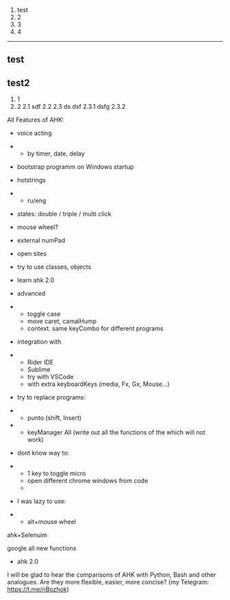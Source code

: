 

1. test
3. 2
1. 3
1. 4

---
test
----
test2
--

1. 1
2. 2
  2.1 sdf
   2.2
   2.3 ds dsf
     2.3.1 dsfg
     2.3.2


All Features of AHK:
- voice acting
- - by timer, date, delay 
- bootstrap programm on Windows startup
- hotstrings
- - ru/eng
- states: double / triple / multi click 
- mouse wheel?
- external numPad
- open sites
- try to use classes, objects
- learn ahk 2.0
- advanced
- - toggle case
  - move caret, camalHump
  - context. same keyCombo for different programs
- integration with
- - Rider IDE
  - Sublime
  - try with VSCode
  - with extra keyboardKeys (media, Fx, Gx, Mouse...)
- try to replace programs:
- - punto (shift, Insert)
- - keyManager All (write out all the functions of the which will not work)
 
- dont know way to:
- - 1 key to toggle micro
  - open different chrome windows from code
  - 

- I was lazy to use:
- - alt+mouse wheel

ahk+Selenuim

google all new functions 
  - ahk 2.0


I will be glad to hear the comparisons of AHK with Python, Bash and other analogues. Are they more flexible, easier, more concise? (my Telegram: https://t.me/nBozhok)








